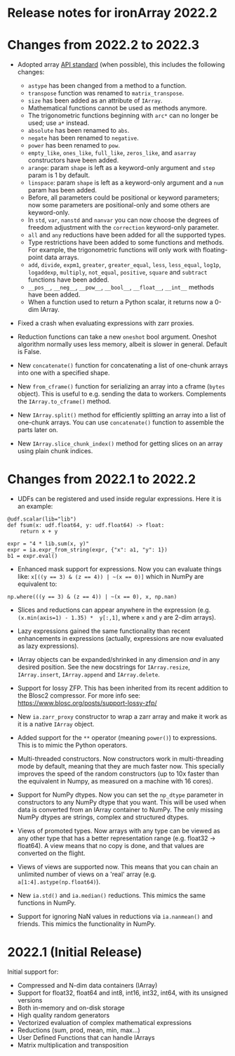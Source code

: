 Release notes for ironArray 2022.2
==================================

Changes from 2022.2 to 2022.3
=============================

* Adopted array [API standard](https://data-apis.org/array-api/latest/API_specification/index.html) (when possible), this includes the following changes:
  * `astype` has been changed from a method to a function.
  * `transpose` function was renamed to `matrix_transpose`.
  * `size` has been added as an attribute of `IArray`.
  * Mathematical functions cannot be used as methods anymore.
  * The trigonometric functions beginning with `arc*` can no longer be used; use `a*` instead.
  * `absolute` has been renamed to `abs`.
  * `negate` has been renamed to `negative`.
  * `power` has been renamed to `pow`.
  * `empty_like`, `ones_like`, `full_like`, `zeros_like`, and `asarray` constructors have been added.
  * `arange`: param `shape` is left as a keyword-only argument and `step` param is 1 by default.
  * `linspace`: param `shape` is left as a keyword-only argument and a `num` param has been added. 
  * Before, all parameters could be positional or keyword parameters; now some parameters are positional-only and some others are keyword-only.
  * In `std`, `var`, `nanstd` and `nanvar` you can now choose the degrees of freedom adjustment with the `correction` keyword-only parameter.
  * `all` and `any` reductions have been added for all the supported types.
  * Type restrictions have been added to some functions and methods. For example, the trigonometric functions will only work with floating-point data arrays.
  * `add`, `divide`, `expm1`, `greater`, `greater_equal`, `less`, `less_equal`, `log1p`, `logaddexp`, `multiply`, `not_equal`, `positive`, `square` and `subtract` functions have been added.
  * `__pos__`, `__neg__`, `__pow__`, `__bool__`, `__float__`, `__int__` methods have been added.
  * When a function used to return a Python scalar, it returns now a 0-dim IArray.

* Fixed a crash when evaluating expressions with zarr proxies.

* Reduction functions can take a new `oneshot` bool argument.  Oneshot algorithm normally uses less memory, albeit is slower in general. Default is False.

* New `concatenate()` function for concatenating a list of one-chunk arrays into one with a specified shape.

* New `from_cframe()` function for serializing an array into a cframe (`bytes` object).  This is useful to e.g. sending the data to workers. Complements the `IArray.to_cframe()` method.

* New `IArray.split()` method for efficiently splitting an array into a list of one-chunk arrays.  You can use `concatenate()` function to assemble the parts later on.

* New `IArray.slice_chunk_index()` method for getting slices on an array using plain chunk indices.


Changes from 2022.1 to 2022.2
=============================

* UDFs can be registered and used inside regular expressions.  Here it is an example:

```
@udf.scalar(lib="lib")
def fsum(x: udf.float64, y: udf.float64) -> float:
    return x + y

expr = "4 * lib.sum(x, y)"
expr = ia.expr_from_string(expr, {"x": a1, "y": 1})
b1 = expr.eval()
```

* Enhanced mask support for expressions.  Now you can evaluate things like: `x[((y == 3) & (z == 4)) | ~(x == 0)]` which in NumPy are equivalent to:

```
np.where(((y == 3) & (z == 4)) | ~(x == 0), x, np.nan)
```

* Slices and reductions can appear anywhere in the expression (e.g. `(x.min(axis=1) - 1.35) *  y[:,1]`, where `x` and `y` are 2-dim arrays).

* Lazy expressions gained the same functionality than recent enhancements in expressions (actually, expressions are now evaluated as lazy expressions).

* IArray objects can be expanded/shrinked in any dimension *and* in any desired position.  See the new docstrings for `IArray.resize`, `IArray.insert`, `IArray.append` and `IArray.delete`.

* Support for lossy ZFP.  This has been inherited from its recent addition to the Blosc2 compressor.  For more info see: https://www.blosc.org/posts/support-lossy-zfp/

* New `ia.zarr_proxy` constructor to wrap a zarr array and make it work as it is a native `IArray` object.

* Added support for the `**` operator (meaning `power()`) to expressions.  This is to mimic the Python operators.

* Multi-threaded constructors.  Now constructors work in multi-threading mode by default, meaning that they are much faster now.  This specially improves the speed of the random constructors (up to 10x faster than the equivalent in Numpy, as measured on a machine with 16 cores).

* Support for NumPy dtypes. Now you can set the `np_dtype` parameter in constructors to any NumPy dtype that you want. This will be used when data is converted from an IArray container to NumPy. The only missing NumPy dtypes are strings, complex and structured dtypes.

* Views of promoted types.  Now arrays with any type can be viewed as any other type that has a better representation range (e.g. float32 -> float64).  A view means that no copy is done, and that values are converted on the flight.

* Views of views are supported now.  This means that you can chain an unlimited number of views on a 'real' array (e.g. `a[1:4].astype(np.float64)`).

* New `ia.std()` and `ia.median()` reductions.  This mimics the same functions in NumPy.

* Support for ignoring NaN values in reductions via `ia.nanmean()` and friends.  This mimics the functionality in NumPy.


2022.1 (Initial Release)
========================

Initial support for:

* Compressed and N-dim data containers (IArray)
* Support for float32, float64 and int8, int16, int32, int64, with its unsigned versions
* Both in-memory and on-disk storage
* High quality random generators
* Vectorized evaluation of complex mathematical expressions
* Reductions (sum, prod, mean, min, max...)
* User Defined Functions that can handle IArrays
* Matrix multiplication and transposition
